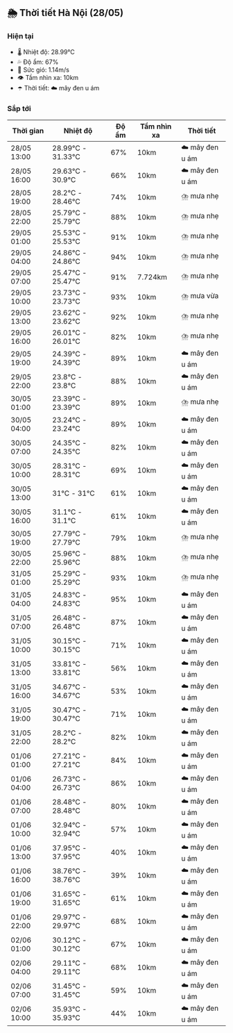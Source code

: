 ## 🌦️ Thời tiết Hà Nội (28/05)

### Hiện tại

- 🌡️ Nhiệt độ: 28.99℃
- 💦 Độ ẩm: 67%
- 💨 Sức gió: 1.14m/s
- 👁️ Tầm nhìn xa: 10km
- ☂️ Thời tiết: ☁️ mây đen u ám

### Sắp tới

| Thời gian | Nhiệt độ | Độ ẩm | Tầm nhìn xa | Thời tiết |
| --- | --- | --- | --- | --- |
| 28/05 13:00 | 28.99℃ - 31.33℃ | 67% | 10km | ☁️ mây đen u ám |
| 28/05 16:00 | 29.63℃ - 30.9℃ | 66% | 10km | ☁️ mây đen u ám |
| 28/05 19:00 | 28.2℃ - 28.46℃ | 74% | 10km | ⛈️ mưa nhẹ |
| 28/05 22:00 | 25.79℃ - 25.79℃ | 88% | 10km | ⛈️ mưa nhẹ |
| 29/05 01:00 | 25.53℃ - 25.53℃ | 91% | 10km | ⛈️ mưa nhẹ |
| 29/05 04:00 | 24.86℃ - 24.86℃ | 94% | 10km | ⛈️ mưa nhẹ |
| 29/05 07:00 | 25.47℃ - 25.47℃ | 91% | 7.724km | ⛈️ mưa nhẹ |
| 29/05 10:00 | 23.73℃ - 23.73℃ | 93% | 10km | ⛈️ mưa vừa |
| 29/05 13:00 | 23.62℃ - 23.62℃ | 92% | 10km | ⛈️ mưa nhẹ |
| 29/05 16:00 | 26.01℃ - 26.01℃ | 82% | 10km | ⛈️ mưa nhẹ |
| 29/05 19:00 | 24.39℃ - 24.39℃ | 89% | 10km | ☁️ mây đen u ám |
| 29/05 22:00 | 23.8℃ - 23.8℃ | 88% | 10km | ☁️ mây đen u ám |
| 30/05 01:00 | 23.39℃ - 23.39℃ | 89% | 10km | ⛈️ mưa nhẹ |
| 30/05 04:00 | 23.24℃ - 23.24℃ | 89% | 10km | ☁️ mây đen u ám |
| 30/05 07:00 | 24.35℃ - 24.35℃ | 82% | 10km | ☁️ mây đen u ám |
| 30/05 10:00 | 28.31℃ - 28.31℃ | 69% | 10km | ☁️ mây đen u ám |
| 30/05 13:00 | 31℃ - 31℃ | 61% | 10km | ☁️ mây đen u ám |
| 30/05 16:00 | 31.1℃ - 31.1℃ | 61% | 10km | ☁️ mây đen u ám |
| 30/05 19:00 | 27.79℃ - 27.79℃ | 79% | 10km | ⛈️ mưa nhẹ |
| 30/05 22:00 | 25.96℃ - 25.96℃ | 88% | 10km | ⛈️ mưa nhẹ |
| 31/05 01:00 | 25.29℃ - 25.29℃ | 93% | 10km | ⛈️ mưa nhẹ |
| 31/05 04:00 | 24.83℃ - 24.83℃ | 95% | 10km | ☁️ mây đen u ám |
| 31/05 07:00 | 26.48℃ - 26.48℃ | 87% | 10km | ☁️ mây đen u ám |
| 31/05 10:00 | 30.15℃ - 30.15℃ | 71% | 10km | ☁️ mây đen u ám |
| 31/05 13:00 | 33.81℃ - 33.81℃ | 56% | 10km | ☁️ mây đen u ám |
| 31/05 16:00 | 34.67℃ - 34.67℃ | 53% | 10km | ☁️ mây đen u ám |
| 31/05 19:00 | 30.47℃ - 30.47℃ | 71% | 10km | ☁️ mây đen u ám |
| 31/05 22:00 | 28.2℃ - 28.2℃ | 82% | 10km | ☁️ mây đen u ám |
| 01/06 01:00 | 27.21℃ - 27.21℃ | 84% | 10km | ☁️ mây đen u ám |
| 01/06 04:00 | 26.73℃ - 26.73℃ | 86% | 10km | ☁️ mây đen u ám |
| 01/06 07:00 | 28.48℃ - 28.48℃ | 80% | 10km | ☁️ mây đen u ám |
| 01/06 10:00 | 32.94℃ - 32.94℃ | 57% | 10km | ☁️ mây đen u ám |
| 01/06 13:00 | 37.95℃ - 37.95℃ | 40% | 10km | ☁️ mây đen u ám |
| 01/06 16:00 | 38.76℃ - 38.76℃ | 39% | 10km | ☁️ mây đen u ám |
| 01/06 19:00 | 31.65℃ - 31.65℃ | 61% | 10km | ☁️ mây đen u ám |
| 01/06 22:00 | 29.97℃ - 29.97℃ | 68% | 10km | ☁️ mây đen u ám |
| 02/06 01:00 | 30.12℃ - 30.12℃ | 67% | 10km | ☁️ mây đen u ám |
| 02/06 04:00 | 29.11℃ - 29.11℃ | 68% | 10km | ☁️ mây đen u ám |
| 02/06 07:00 | 31.45℃ - 31.45℃ | 59% | 10km | ☁️ mây đen u ám |
| 02/06 10:00 | 35.93℃ - 35.93℃ | 44% | 10km | ☁️ mây đen u ám |

